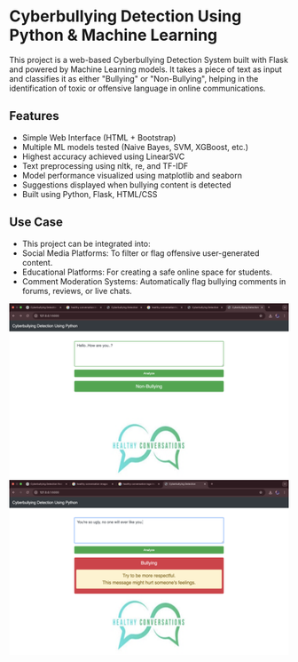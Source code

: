 # Cyberbullying Detection Using Python & Machine Learning

This project is a web-based Cyberbullying Detection System built with Flask and powered by Machine Learning models. It takes a piece of text as input and classifies it as either "Bullying" or "Non-Bullying", helping in the identification of toxic or offensive language in online communications.

## Features

* Simple Web Interface (HTML + Bootstrap)
* Multiple ML models tested (Naive Bayes, SVM, XGBoost, etc.)
* Highest accuracy achieved using LinearSVC
* Text preprocessing using nltk, re, and TF-IDF
* Model performance visualized using matplotlib and seaborn
* Suggestions displayed when bullying content is detected
* Built using Python, Flask, HTML/CSS

## Use Case

- This project can be integrated into:
- Social Media Platforms: To filter or flag offensive user-generated content.
- Educational Platforms: For creating a safe online space for students.
- Comment Moderation Systems: Automatically flag bullying comments in forums, reviews, or live chats.

![Screenshot](static/img.png)
![Screenshot](static/img2.png)


